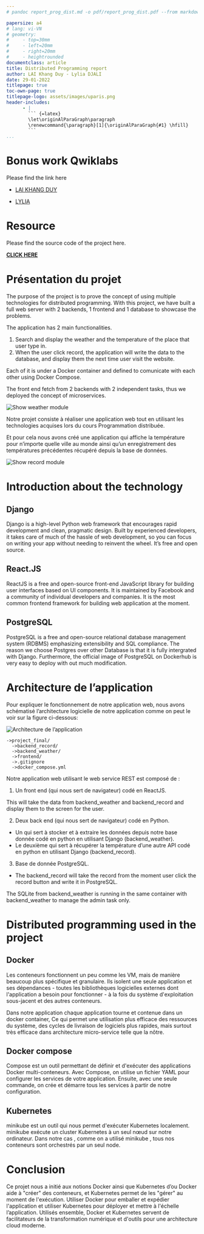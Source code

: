```yaml
---
# pandoc report_prog_dist.md -o pdf/report_prog_dist.pdf --from markdown --template eisvogel.tex --listings --pdf-engine=xelatex --toc --number-sections

papersize: a4
# lang: vi-VN
# geometry:
#     - top=30mm
#     - left=20mm
#     - right=20mm
#     - heightrounded
documentclass: article
title: Distributed Programming report
author: LAI Khang Duy - Lylia DJALI
date: 29-01-2022
titlepage: true
toc-own-page: true
titlepage-logo: assets/images/uparis.png
header-includes: 
      - |
        ``` {=latex}
        \let\originAlParaGraph\paragraph
        \renewcommand{\paragraph}[1]{\originAlParaGraph{#1} \hfill}
        ```
...
```


# Bonus work Qwiklabs
Please find the link here 

- [LAI KHANG DUY](https://www.qwiklabs.com/public_profiles/b3802779-0893-4f19-a16a-f7e5309c3219)

- [LYLIA](link)

# Resource
Please find the source code of the project here. 

[**CLICK HERE**](https://github.com/laiduy98/project_programation_distribuee)

# Présentation du projet
The purpose of the project is to prove the concept of using multiple technologies for distributed programming. With this project, we have built a full web server with 2 backends, 1 frontend and 1 database to showcase the problems. 

The application has 2 main functionalities. 
1. Search and display the weather and the temperature of the place that user type in.
2. When the user click record, the application will write the data to the database, and display them the next time user visit the website.

Each of it is under a Docker container and defined to comunicate with each other using Docker Compose.

The front end fetch from 2 backends with 2 independent tasks, thus we deployed the concept of microservices.

![Show weather module](assets/images/show_weather_module.png)


Notre projet consiste à réaliser une application web tout en utilisant les technologies acquises lors du cours Programmation distribuée.

Et pour cela nous avons créé une application qui affiche la température pour n’importe quelle ville au monde ainsi qu’un enregistrement des températures précédentes récupéré depuis la base de données.


![Show record module](assets/images/show_record_module.png)

# Introduction about the technology

## Django
Django is a high-level Python web framework that encourages rapid development and clean, pragmatic design. Built by experienced developers, it takes care of much of the hassle of web development, so you can focus on writing your app without needing to reinvent the wheel. It’s free and open source.

## React.JS
ReactJS is a free and open-source front-end JavaScript library for building user interfaces based on UI components. It is maintained by Facebook and a community of individual developers and companies. It is the most common frontend framework for building web application at the moment.

## PostgreSQL
PostgreSQL is a free and open-source relational database management system (RDBMS) emphasizing extensibility and SQL compliance. The reason we choose Postgres over other Database is that it is fully intergrated with Django. Furthermore, the official image of PostgreSQL on Dockerhub is very easy to deploy with out much modification.


# Architecture de l’application
Pour expliquer le fonctionnement de notre application web, nous avons schématisé l’architecture logicielle de notre application comme on peut le voir sur la figure ci-dessous:

![Architecture de l’application](assets/images/program_architechture.png)


```
->project_final/
  ->backend_record/
  ->backend_weather/
  ->frontend/
  ->.gitignore
  ->docker_compose.yml
```



Notre application web utilisant le web service REST est composé de :

1. Un front end (qui nous sert de navigateur) codé en ReactJS.

This will take the data from backend_weather and backend_record and display them to the screen for the user. 

2. Deux back end (qui nous sert de navigateur) codé en Python.

- Un qui sert à stocker et à extraire les données depuis notre base donnée codé en python en utilisant Django (backend_weather).
- Le deuxième qui sert à récupérer la température d’une autre API codé en python en utilisant Django (backend_record). 
3. Base de donnée PostgreSQL.
- The backend_record will take the record from the moment user click the record button and write it in PostgreSQL.

The SQLite from backend_weather is running in the same container with backend_weather to manage the admin task only.

# Distributed programming used in the project

## Docker
Les conteneurs fonctionnent un peu comme les VM, mais de manière beaucoup plus spécifique et granulaire. Ils isolent une seule application et ses dépendances - toutes les bibliothèques logicielles externes dont l'application a besoin pour fonctionner - à la fois du système d'exploitation sous-jacent et des autres conteneurs.
	
Dans notre application chaque application tourne et contenue dans un docker container,
Ce qui permet une utilisation plus efficace des ressources du système, des cycles de livraison de logiciels plus rapides, mais surtout très efficace dans architecture micro-service telle que la nôtre.



## Docker compose
Compose est un outil permettant de définir et d'exécuter des applications Docker multi-conteneurs. Avec Compose, on utilise un fichier YAML pour configurer les services de votre application. Ensuite, avec une seule commande, on crée et démarre tous les services à partir de notre configuration. 

## Kubernetes
minikube est un outil qui nous permet d'exécuter Kubernetes localement. minikube exécute un cluster Kubernetes à un seul nœud sur notre ordinateur.
Dans notre cas , comme on a utilisé minikube , tous nos conteneurs sont orchestrés par un  seul node.


# Conclusion
Ce projet nous a initié aux notions Docker ainsi que Kubernetes d’ou Docker aide à "créer" des conteneurs, et Kubernetes permet de les "gérer" au moment de l'exécution. Utiliser Docker pour emballer et expédier l'application et utiliser Kubernetes pour déployer et mettre à l'échelle l’application.
Utilisés ensemble, Docker et Kubernetes servent de facilitateurs de la transformation numérique et d'outils pour une architecture cloud moderne.
